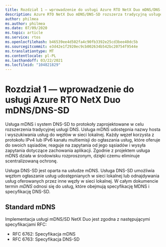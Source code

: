 ```yaml
---
title: Rozdział 1 — wprowadzenie do usługi Azure RTO NetX Duo mDNS/DNS-SD
description: Azure RTO NetX Duo mDNS/DNS-SD rozszerza tradycyjną usługę DNS.
author: philmea
ms.author: philmea
ms.date: 07/09/2020
ms.topic: article
ms.service: rtos
ms.openlocfilehash: b46539ee4d502fa4c90fb3392e25cd3bee40dc5b
ms.sourcegitcommit: e3d42e1f2920ec9cb002634b542bc20754f9544e
ms.translationtype: MT
ms.contentlocale: pl-PL
ms.lasthandoff: 03/22/2021
ms.locfileid: "104821829"
---
```

# <a name="chapter-1---introduction-to-azure-rtos-netx-duo-mdnsdns-sd"></a>Rozdział 1 — wprowadzenie do usługi Azure RTO NetX Duo mDNS/DNS-SD

Usługa mDNS i system DNS-SD to protokoły zaprojektowane w celu rozszerzenia tradycyjnej usługi DNS. Usługa mDNS udostępnia nazwy hosta i wyszukiwania usług do węzłów w sieci lokalnej. Każdy węzeł korzysta z protokołu IPv4 lub IPv6 kanału multiemisji do ogłaszania usług, które oferuje do swoich sąsiadów, reaguje na zapytania od jego sąsiadów i wysyła zapytania dotyczące zachowania aplikacji. Zgodnie z projektem usługa mDNS działa w środowisku rozproszonym, dzięki czemu eliminuje scentralizowaną ochronę.

Usługa DNS-SD jest oparta na usłudze mDNS. Usługa DNS-SD umożliwia węzłom ogłaszanie usług udostępnianych w sieci lokalnej lub odnajdywania usług oferowanych przez inne węzły w sieci lokalnej. W całym dokumencie termin *mDNS* odnosi się do usług, które obejmują specyfikację MDNS i specyfikację DNS-SD.

## <a name="mdns-standard"></a>Standard mDNS

Implementacja usługi mDNS/SD NetX Duo jest zgodna z następującymi specyfikacjami RFC:

- RFC 6762: Specyfikacja mDNS
- RFC 6763: Specyfikacja DNS-SD